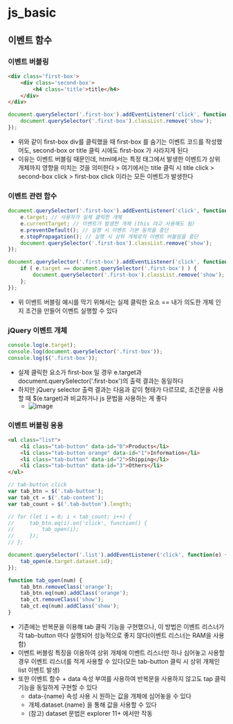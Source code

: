 # js_basic

## 이벤트 함수
### 이벤트 버블링
```html
<div class='first-box'>
    <div class='second-box'>
        <h4 class='title'>title</h4>
    </div>
</div>
```
```js
document.querySelector('.first-box').addEventListener('click', function() {
    document.querySelector('.first-box').classList.remove('show');
});
```
- 위와 같이 first-box div를 클릭했을 때 first-box 를 숨기는 이벤트 코드를 작성했어도, second-box or title 클릭 시에도 first-box 가 사라지게 된다
- 이유는 이벤트 버블링 때문인데, html에서는 특정 태그에서 발생한 이벤트가 상위 개체까지 영향을 미치는 것을 의미한다 > 여기에서는 title 클릭 시 title click > second-box click > first-box click 이라는 모든 이벤트가 발생한다

### 이벤트 관련 함수
```js
document.querySelector('.first-box').addEventListener('click', function(e) {
    e.target; // 사용자가 실제 클릭한 개체
    e.currentTarget; // 이벤트가 발생한 개체 (this 라고 사용해도 됨)
    e.preventDefault(); // 실행 시 이벤트 기본 동작을 중단
    e.stopPropagation(); // 실행 시 상위 개체로의 이벤트 버블링을 중단
    document.querySelector('.first-box').classList.remove('show');
});
```
```js
document.querySelector('.first-box').addEventListener('click', function(e) {
    if ( e.target == document.querySelector('.first-box') ) {
        document.querySelector('.first-box').classList.remove('show');
    };
});
```
- 위 이벤트 버블링 예시를 막기 위해서는 실제 클릭한 요소 == 내가 의도한 개체 인지 조건을 만들어 이벤트 실행할 수 있다

### jQuery 이벤트 개체
```js
console.log(e.target);
console.log(document.querySelector('.first-box'));
console.log($('.first-box'));
```
- 실제 클릭한 요소가 first-box 일 경우 e.target과 document.querySelector('.first-box')의 출력 결과는 동일하다
- 하지만 jQuery selector 출력 결과는 다음과 같이 형태가 다르므로, 조건문을 사용할 때 $(e.target)과 비교하거나 js 문법을 사용하는 게 좋다
    - ![image](https://user-images.githubusercontent.com/80051721/206890538-58f598e1-dae3-4ee9-b02a-1bda4fc09210.png)

### 이벤트 버블링 응용
```html
<ul class="list">
    <li class="tab-button" data-id="0">Products</li>
    <li class="tab-button orange" data-id="1">Information</li>
    <li class="tab-button" data-id="2">Shipping</li>
    <li class="tab-button" data-id="3">Others</li>
</ul>
```
```js
// tab-button click
var tab_btn = $('.tab-button');
var tab_ct = $('.tab-content');
var tab_count = $('.tab-button').length;

// for (let i = 0; i < tab_count; i++) {
//     tab_btn.eq(i).on('click', function() {
//         tab_open(i);
//     });
// };

document.querySelector('.list').addEventListener('click', function(e) {
    tab_open(e.target.dataset.id);
});

function tab_open(num) {
    tab_btn.removeClass('orange');
    tab_btn.eq(num).addClass('orange');
    tab_ct.removeClass('show');
    tab_ct.eq(num).addClass('show');
}
```
- 기존에는 반복문을 이용해 tab 클릭 기능을 구현했으나, 이 방법은 이벤트 리스너가 각 tab-button 마다 실행되어 성능적으로 좋지 않다(이벤트 리스너는 RAM을 사용함)
- 이벤트 버블링 특징을 이용하여 상위 개체에 이벤트 리스너만 하나 심어놓고 사용할 경우 이벤트 리스너를 적게 사용할 수 있다(모든 tab-button 클릭 시 상위 개체인 list 이벤트 발생)
- 또한 이벤트 함수 + data 속성 부여를 사용하여 반복문을 사용하지 않고도 tap 클릭 기능을 동일하게 구현할 수 있다
    - data-{name} 속성 사용 시 원하는 값을 개체에 심어놓을 수 있다
    - 개체.dataset.{name} 을 통해 값을 사용할 수 있다
    - (참고) dataset 문법은 explorer 11+ 에서만 작동
